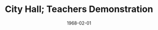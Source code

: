 --- 
title: City Hall; Teachers Demonstration
featured: teachers-demonstration.jpg
featuredAlt: Teachers protesting and carrying signs near City Hall
layout: "tc-single"
draft: false
hasContentInGallery: true
date: 1968-02-01
--- 